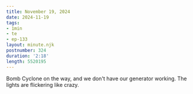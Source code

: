 ```yaml
---
title: November 19, 2024
date: 2024-11-19
tags:
- 1min
- te
- ep-133
layout: minute.njk
postnumber: 324
duration: '2:18'
length: 5520195
---
```

Bomb Cyclone on the way, and we don't have our generator working. The lights are flickering like crazy.
